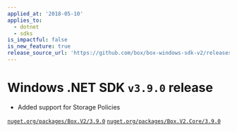 ```yaml
---
applied_at: '2018-05-10'
applies_to:
  - dotnet
  - sdks
is_impactful: false
is_new_feature: true
release_source_url: 'https://github.com/box/box-windows-sdk-v2/releases/tag/v3.9.0'
---
```


# Windows .NET SDK `v3.9.0` release

- Added support for Storage Policies

[`nuget.org/packages/Box.V2/3.9.0`](https://www.nuget.org/packages/Box.V2/3.9.0)
[`nuget.org/packages/Box.V2.Core/3.9.0`](https://www.nuget.org/packages/Box.V2.Core/3.9.0)